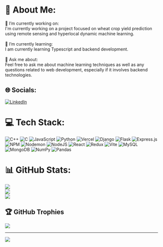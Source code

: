 # 💫 About Me:
🔭 I’m currently working on:<br>I'm currently working on a project focused on wheat crop yield prediction using remote sensing and hyperlocal dynamic machine learning.<br><br>🌱 I’m currently learning:<br>I am currently learning Typescript and backend development.<br><br>💬 Ask me about:<br>Feel free to ask me about machine learning techniques  as well as any questions related to web development, especially if it involves backend technologies.


## 🌐 Socials:
[![LinkedIn](https://img.shields.io/badge/LinkedIn-%230077B5.svg?logo=linkedin&logoColor=white)](https://linkedin.com/in/gauravsamanta) 

# 💻 Tech Stack:
![C++](https://img.shields.io/badge/c++-%2300599C.svg?style=plastic&logo=c%2B%2B&logoColor=white) ![C](https://img.shields.io/badge/c-%2300599C.svg?style=plastic&logo=c&logoColor=white) ![JavaScript](https://img.shields.io/badge/javascript-%23323330.svg?style=plastic&logo=javascript&logoColor=%23F7DF1E) ![Python](https://img.shields.io/badge/python-3670A0?style=plastic&logo=python&logoColor=ffdd54) ![Vercel](https://img.shields.io/badge/vercel-%23000000.svg?style=plastic&logo=vercel&logoColor=white) ![Django](https://img.shields.io/badge/django-%23092E20.svg?style=plastic&logo=django&logoColor=white) ![Flask](https://img.shields.io/badge/flask-%23000.svg?style=plastic&logo=flask&logoColor=white) ![Express.js](https://img.shields.io/badge/express.js-%23404d59.svg?style=plastic&logo=express&logoColor=%2361DAFB) ![NPM](https://img.shields.io/badge/NPM-%23CB3837.svg?style=plastic&logo=npm&logoColor=white) ![Nodemon](https://img.shields.io/badge/NODEMON-%23323330.svg?style=plastic&logo=nodemon&logoColor=%BBDEAD) ![NodeJS](https://img.shields.io/badge/node.js-6DA55F?style=plastic&logo=node.js&logoColor=white) ![React](https://img.shields.io/badge/react-%2320232a.svg?style=plastic&logo=react&logoColor=%2361DAFB) ![Redux](https://img.shields.io/badge/redux-%23593d88.svg?style=plastic&logo=redux&logoColor=white) ![Vite](https://img.shields.io/badge/vite-%23646CFF.svg?style=plastic&logo=vite&logoColor=white) ![MySQL](https://img.shields.io/badge/mysql-%2300000f.svg?style=plastic&logo=mysql&logoColor=white) ![MongoDB](https://img.shields.io/badge/MongoDB-%234ea94b.svg?style=plastic&logo=mongodb&logoColor=white) ![NumPy](https://img.shields.io/badge/numpy-%23013243.svg?style=plastic&logo=numpy&logoColor=white) ![Pandas](https://img.shields.io/badge/pandas-%23150458.svg?style=plastic&logo=pandas&logoColor=white)
# 📊 GitHub Stats:
![](https://github-readme-stats.vercel.app/api?username=GauravSamanta&theme=dark&hide_border=false&include_all_commits=true&count_private=true)<br/>
![](https://github-readme-streak-stats.herokuapp.com/?user=GauravSamanta&theme=dark&hide_border=false)<br/>
![](https://github-readme-stats.vercel.app/api/top-langs/?username=GauravSamanta&theme=dark&hide_border=false&include_all_commits=true&count_private=true&layout=compact)

## 🏆 GitHub Trophies
![](https://github-profile-trophy.vercel.app/?username=GauravSamanta&theme=radical&no-frame=true&no-bg=true&margin-w=4)


---
[![](https://visitcount.itsvg.in/api?id=GauravSamanta&icon=9&color=12)](https://visitcount.itsvg.in)

<!-- Proudly created with GPRM ( https://gprm.itsvg.in ) -->
